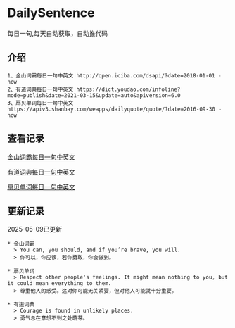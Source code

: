 # DailySentence

每日一句,每天自动获取，自动推代码

## 介绍

```
1、金山词霸每日一句中英文 http://open.iciba.com/dsapi/?date=2018-01-01 - now
2、有道词典每日一句中英文 https://dict.youdao.com/infoline?mode=publish&date=2021-03-15&update=auto&apiversion=6.0
3、扇贝单词每日一句中英文 https://apiv3.shanbay.com/weapps/dailyquote/quote/?date=2016-09-30 - now
```

## 查看记录

[金山词霸每日一句中英文](./data/iciba/)

[有道词典每日一句中英文](./data/youdao/)

[扇贝单词每日一句中英文](./data/shanbay/)

## 更新记录
2025-05-09已更新 
```
* 金山词霸
  > You can, you should, and if you’re brave, you will.
  > 你可以，你应该，若你勇敢，你会做到。

* 扇贝单词
  > Respect other people's feelings. It might mean nothing to you, but it could mean everything to them.
  > 尊重他人的感受。这对你可能无关紧要，但对他人可能就十分重要。

* 有道词典
  > Courage is found in unlikely places.
  > 勇气总在意想不到之处萌芽。

```
